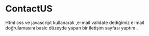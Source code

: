 # ContactUS
 Html css ve javascript kullanarak ,e-mail validate dediğimiz e-mail doğrulamasını basic düzeyde yapan bir iletişim sayfası yaptım .  
